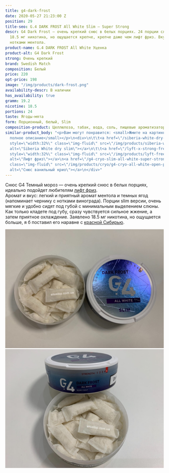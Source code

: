 ```yaml
---
title: g4-dark-frost
date: 2020-05-27 21:23:00 Z
position: 29
title-seo: G.4 DARK FROST All White Slim — Super Strong
descr: G4 Dark Frost — очень крепкий снюс в белых порциях. 24 порции слим, с крепостью
  18.5 мг никотина, но ощущается крепче, крепче даже чем лифт фриз. Вкус черники с
  нотками ментола.
product-name: G.4 DARK FROST All White Уценка
product-alt: G4 Dark Frost
strong: Очень крепкий
brand: Swedish Match
composition: Белый
price: 220
opt-price: 198
image: "/img/products/dark-frost.png"
availability-descr: В наличии
has_availability: true
gramm: 19.2
nicotine: 18.5
portions: 24
taste: Ягоды-мята
form: Порционный, белый, Slim
composition-product: Целлюлоза, табак, вода, соль, пищевые ароматизаторы
similar-product_body: "<p>Вам могут понравится: <small>Жмите на картинки и читайте
  полное описание</small></p>\n<div>\n\t\t<a href=\"/siberia-white-dry-slim\"><img
  style=\"width:32%\" class=\"img-fluid\" src=\"/img/products/siberia-white-dry-slim/siberia-open-and-cryo.jpg\"
  alt=\"Siberia White dry slim\"></a>\n\t\t<a href=\"/lyft-x-strong-freeze-slim-white\"><img
  style=\"width:32%\" class=\"img-fluid\" src=\"/img/products/lyft-freeze/lyft-freeze-open.jpg\"
  alt=\"Лифт фриз\"></a>\n<a href=\"/g4-cryo-slim-all-white-super-strong\"><img style=\"width:32%\"
  class=\"img-fluid\" src=\"/img/products/cryo/g4-cryo-all-white-open-portion.jpg\"
  alt=\"Снюс ванильный крио\"></a>\n</div>"
---
```


Снюс G4 Темный мороз — очень крепкий снюс в белых порциях, идеально подойдет любителям [лифт фриз](/lyft-x-strong-freeze-slim-white).<br>
Аромат и вкус: легкий и приятный аромат ментола и темных ягод (напоминает чернику с нотками винограда). Порции slim версии, очень мягкие и удобно сидят под губой с минимальным выделением слюны.<br>
Как только кладете под губу, сразу чувствуется сильное жжение, а затем приятное охлаждение. Заявлено 18.5 мг никотина, но ощущается больше, я б поставил его наравне с [красной Сибирью](/siberia-white-dry-slim).
<div class="popup-gallery d-flex mb-2">
	<a class="mr-2" href="/img/products/deep/deep-dark-frost-open-all.jpg" title="G.4 DARK FROST крепче чем <a href='/lyft-x-strong-freeze-slim-white'>Lyft Freeze</a>"><img class="img-fluid" src="/img/products/deep/deep-dark-frost-open-all.jpg" alt="g4 dark frost snus"></a>
	<a href="/img/products/deep/deep-dark-frost-open.jpg" title="G.4 DARK FROST с мятно-ягодным вкусом"><img class="img-fluid" src="/img/products/deep/deep-dark-frost-open.jpg" alt="Снюс g4 Темный мороз"></a>
</div>